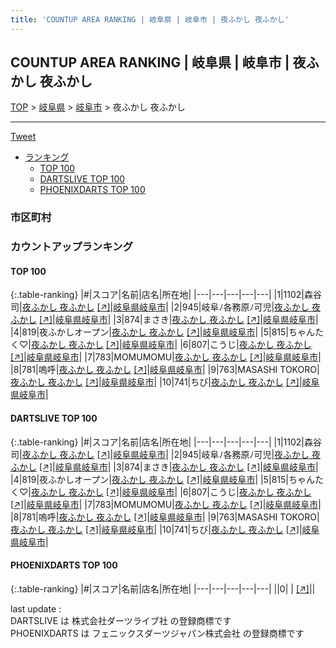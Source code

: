 ```yaml
---
title: 'COUNTUP AREA RANKING | 岐阜県 | 岐阜市 | 夜ふかし 夜ふかし'
---
```

## COUNTUP AREA RANKING | 岐阜県 | 岐阜市 | 夜ふかし 夜ふかし

[TOP](/darts/rank/) > [岐阜県](/darts/rank/岐阜県/) > [岐阜市](/darts/rank/岐阜県/岐阜市/) > 夜ふかし 夜ふかし

___

<a href="https://twitter.com/share?ref_src=twsrc%5Etfw" data-text="COUNTUP AREA RANKING | 岐阜県岐阜市夜ふかし 夜ふかし" class="twitter-share-button" data-hashtags="DARTSLIVE,PHOENIXDARTS,darts,ダーツ" data-show-count="false">Tweet</a>

* [ランキング](#カウントアップランキング)
    * [TOP 100](#top-100)
    * [DARTSLIVE TOP 100](#dartslive-top-100)
    * [PHOENIXDARTS TOP 100](#phoenixdarts-top-100)

### 市区町村

<ul>

</ul>

### カウントアップランキング

#### TOP 100



{:.table-ranking}
|#|スコア|名前|店名|所在地|
|---|---|---|---|---|
|1|1102|<span class="rank-name-dl">森谷 司</span>|<a href="/darts/rank/shops/8713a0e9db3dc34425d56fb0e5c39bac.html">夜ふかし 夜ふかし</a> <a href="https://search.dartslive.com/jp/shop/8713a0e9db3dc34425d56fb0e5c39bac">[↗]</a>|<a href="/darts/rank/岐阜県/岐阜市">岐阜県岐阜市</a>|
|2|945|<span class="rank-name-dl">岐阜ﾉ各務原ﾉ可児</span>|<a href="/darts/rank/shops/8713a0e9db3dc34425d56fb0e5c39bac.html">夜ふかし 夜ふかし</a> <a href="https://search.dartslive.com/jp/shop/8713a0e9db3dc34425d56fb0e5c39bac">[↗]</a>|<a href="/darts/rank/岐阜県/岐阜市">岐阜県岐阜市</a>|
|3|874|<span class="rank-name-dl">まさき</span>|<a href="/darts/rank/shops/8713a0e9db3dc34425d56fb0e5c39bac.html">夜ふかし 夜ふかし</a> <a href="https://search.dartslive.com/jp/shop/8713a0e9db3dc34425d56fb0e5c39bac">[↗]</a>|<a href="/darts/rank/岐阜県/岐阜市">岐阜県岐阜市</a>|
|4|819|<span class="rank-name-dl">夜ふかしオープン</span>|<a href="/darts/rank/shops/8713a0e9db3dc34425d56fb0e5c39bac.html">夜ふかし 夜ふかし</a> <a href="https://search.dartslive.com/jp/shop/8713a0e9db3dc34425d56fb0e5c39bac">[↗]</a>|<a href="/darts/rank/岐阜県/岐阜市">岐阜県岐阜市</a>|
|5|815|<span class="rank-name-dl">ちゃんたく♡</span>|<a href="/darts/rank/shops/8713a0e9db3dc34425d56fb0e5c39bac.html">夜ふかし 夜ふかし</a> <a href="https://search.dartslive.com/jp/shop/8713a0e9db3dc34425d56fb0e5c39bac">[↗]</a>|<a href="/darts/rank/岐阜県/岐阜市">岐阜県岐阜市</a>|
|6|807|<span class="rank-name-dl">こうじ</span>|<a href="/darts/rank/shops/8713a0e9db3dc34425d56fb0e5c39bac.html">夜ふかし 夜ふかし</a> <a href="https://search.dartslive.com/jp/shop/8713a0e9db3dc34425d56fb0e5c39bac">[↗]</a>|<a href="/darts/rank/岐阜県/岐阜市">岐阜県岐阜市</a>|
|7|783|<span class="rank-name-dl">MOMUMOMU</span>|<a href="/darts/rank/shops/8713a0e9db3dc34425d56fb0e5c39bac.html">夜ふかし 夜ふかし</a> <a href="https://search.dartslive.com/jp/shop/8713a0e9db3dc34425d56fb0e5c39bac">[↗]</a>|<a href="/darts/rank/岐阜県/岐阜市">岐阜県岐阜市</a>|
|8|781|<span class="rank-name-dl">嗚呼</span>|<a href="/darts/rank/shops/8713a0e9db3dc34425d56fb0e5c39bac.html">夜ふかし 夜ふかし</a> <a href="https://search.dartslive.com/jp/shop/8713a0e9db3dc34425d56fb0e5c39bac">[↗]</a>|<a href="/darts/rank/岐阜県/岐阜市">岐阜県岐阜市</a>|
|9|763|<span class="rank-name-dl">MASASHI TOKORO</span>|<a href="/darts/rank/shops/8713a0e9db3dc34425d56fb0e5c39bac.html">夜ふかし 夜ふかし</a> <a href="https://search.dartslive.com/jp/shop/8713a0e9db3dc34425d56fb0e5c39bac">[↗]</a>|<a href="/darts/rank/岐阜県/岐阜市">岐阜県岐阜市</a>|
|10|741|<span class="rank-name-dl">ちび</span>|<a href="/darts/rank/shops/8713a0e9db3dc34425d56fb0e5c39bac.html">夜ふかし 夜ふかし</a> <a href="https://search.dartslive.com/jp/shop/8713a0e9db3dc34425d56fb0e5c39bac">[↗]</a>|<a href="/darts/rank/岐阜県/岐阜市">岐阜県岐阜市</a>|


#### DARTSLIVE TOP 100



{:.table-ranking}
|#|スコア|名前|店名|所在地|
|---|---|---|---|---|
|1|1102|<span class="rank-name-dl">森谷 司</span>|<a href="/darts/rank/shops/8713a0e9db3dc34425d56fb0e5c39bac.html">夜ふかし 夜ふかし</a> <a href="https://search.dartslive.com/jp/shop/8713a0e9db3dc34425d56fb0e5c39bac">[↗]</a>|<a href="/darts/rank/岐阜県/岐阜市">岐阜県岐阜市</a>|
|2|945|<span class="rank-name-dl">岐阜ﾉ各務原ﾉ可児</span>|<a href="/darts/rank/shops/8713a0e9db3dc34425d56fb0e5c39bac.html">夜ふかし 夜ふかし</a> <a href="https://search.dartslive.com/jp/shop/8713a0e9db3dc34425d56fb0e5c39bac">[↗]</a>|<a href="/darts/rank/岐阜県/岐阜市">岐阜県岐阜市</a>|
|3|874|<span class="rank-name-dl">まさき</span>|<a href="/darts/rank/shops/8713a0e9db3dc34425d56fb0e5c39bac.html">夜ふかし 夜ふかし</a> <a href="https://search.dartslive.com/jp/shop/8713a0e9db3dc34425d56fb0e5c39bac">[↗]</a>|<a href="/darts/rank/岐阜県/岐阜市">岐阜県岐阜市</a>|
|4|819|<span class="rank-name-dl">夜ふかしオープン</span>|<a href="/darts/rank/shops/8713a0e9db3dc34425d56fb0e5c39bac.html">夜ふかし 夜ふかし</a> <a href="https://search.dartslive.com/jp/shop/8713a0e9db3dc34425d56fb0e5c39bac">[↗]</a>|<a href="/darts/rank/岐阜県/岐阜市">岐阜県岐阜市</a>|
|5|815|<span class="rank-name-dl">ちゃんたく♡</span>|<a href="/darts/rank/shops/8713a0e9db3dc34425d56fb0e5c39bac.html">夜ふかし 夜ふかし</a> <a href="https://search.dartslive.com/jp/shop/8713a0e9db3dc34425d56fb0e5c39bac">[↗]</a>|<a href="/darts/rank/岐阜県/岐阜市">岐阜県岐阜市</a>|
|6|807|<span class="rank-name-dl">こうじ</span>|<a href="/darts/rank/shops/8713a0e9db3dc34425d56fb0e5c39bac.html">夜ふかし 夜ふかし</a> <a href="https://search.dartslive.com/jp/shop/8713a0e9db3dc34425d56fb0e5c39bac">[↗]</a>|<a href="/darts/rank/岐阜県/岐阜市">岐阜県岐阜市</a>|
|7|783|<span class="rank-name-dl">MOMUMOMU</span>|<a href="/darts/rank/shops/8713a0e9db3dc34425d56fb0e5c39bac.html">夜ふかし 夜ふかし</a> <a href="https://search.dartslive.com/jp/shop/8713a0e9db3dc34425d56fb0e5c39bac">[↗]</a>|<a href="/darts/rank/岐阜県/岐阜市">岐阜県岐阜市</a>|
|8|781|<span class="rank-name-dl">嗚呼</span>|<a href="/darts/rank/shops/8713a0e9db3dc34425d56fb0e5c39bac.html">夜ふかし 夜ふかし</a> <a href="https://search.dartslive.com/jp/shop/8713a0e9db3dc34425d56fb0e5c39bac">[↗]</a>|<a href="/darts/rank/岐阜県/岐阜市">岐阜県岐阜市</a>|
|9|763|<span class="rank-name-dl">MASASHI TOKORO</span>|<a href="/darts/rank/shops/8713a0e9db3dc34425d56fb0e5c39bac.html">夜ふかし 夜ふかし</a> <a href="https://search.dartslive.com/jp/shop/8713a0e9db3dc34425d56fb0e5c39bac">[↗]</a>|<a href="/darts/rank/岐阜県/岐阜市">岐阜県岐阜市</a>|
|10|741|<span class="rank-name-dl">ちび</span>|<a href="/darts/rank/shops/8713a0e9db3dc34425d56fb0e5c39bac.html">夜ふかし 夜ふかし</a> <a href="https://search.dartslive.com/jp/shop/8713a0e9db3dc34425d56fb0e5c39bac">[↗]</a>|<a href="/darts/rank/岐阜県/岐阜市">岐阜県岐阜市</a>|


#### PHOENIXDARTS TOP 100



{:.table-ranking}
|#|スコア|名前|店名|所在地|
|---|---|---|---|---|
||0|<span class="rank-name-dl"> </span>|<a href="/darts/rank/shops/.html"></a> <a href="">[↗]</a>|<a href="/darts/rank//"></a>|


<div class="footer border-top border-gray-light mt-5 pt-3 text-right text-gray">
    last update : <span style="font-weight: italic" id="foot_last_modified"></span><br />
    DARTSLIVE は 株式会社ダーツライブ社 の登録商標です<br />
    PHOENIXDARTS は フェニックスダーツジャパン株式会社 の登録商標です<br />
</div>

<script src="https://cdnjs.cloudflare.com/ajax/libs/jquery.tablesorter/2.31.3/js/jquery.tablesorter.min.js" integrity="sha512-qzgd5cYSZcosqpzpn7zF2ZId8f/8CHmFKZ8j7mU4OUXTNRd5g+ZHBPsgKEwoqxCtdQvExE5LprwwPAgoicguNg==" crossorigin="anonymous" referrerpolicy="no-referrer"></script>
<link rel="stylesheet" href="https://cdnjs.cloudflare.com/ajax/libs/jquery.tablesorter/2.31.3/css/theme.default.min.css" integrity="sha512-wghhOJkjQX0Lh3NSWvNKeZ0ZpNn+SPVXX1Qyc9OCaogADktxrBiBdKGDoqVUOyhStvMBmJQ8ZdMHiR3wuEq8+w==" crossorigin="anonymous" referrerpolicy="no-referrer" />
<script>
$(function() {
    $(".table-ranking").tablesorter({sortList:[[0, 0]]});
    $("#foot_last_modified").text(formatDate(new Date(document.lastModified), 'yyyy-MM-dd HH:mm:ss'));
});
</script>

<script async src="https://platform.twitter.com/widgets.js" charset="utf-8"></script>